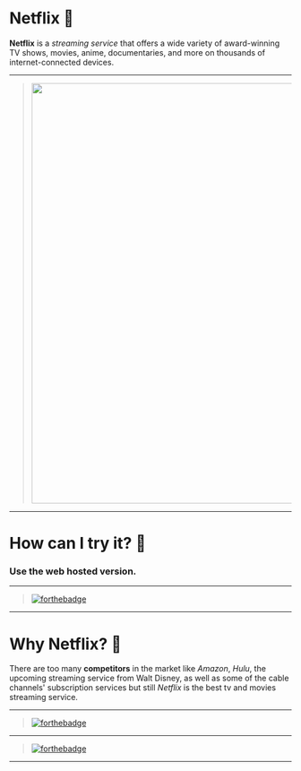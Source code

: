 # Netflix 🎥

**Netflix** is a _streaming_ _service_ that offers a wide variety of award-winning TV shows, movies, anime, documentaries, and more on thousands of internet-connected devices.

---

> <img src="https://images.unsplash.com/photo-1522869635100-9f4c5e86aa37?ixlib=rb-1.2.1&ixid=eyJhcHBfaWQiOjEyMDd9&auto=format&fit=crop&w=1050&q=80" width="750"></img>

---

# How can I try it? 🤔

### Use the web hosted version.

---

> [![forthebadge](https://forthebadge.com/images/badges/check-it-out.svg)](https://debugleader.netlify.app)

---

# Why Netflix? 🎉

There are too many **competitors** in the market like _Amazon_, _Hulu_, the upcoming streaming service from Walt Disney, as well as some of the cable channels' subscription services but still _Netflix_ is the best tv and movies streaming service.

---

> [![forthebadge](https://forthebadge.com/images/badges/made-with-javascript.svg)](https://debugleader.github.io)

---

> [![forthebadge](https://forthebadge.com/images/badges/powered-by-netflix.svg)](https://debugleader.netlify.app)

---
